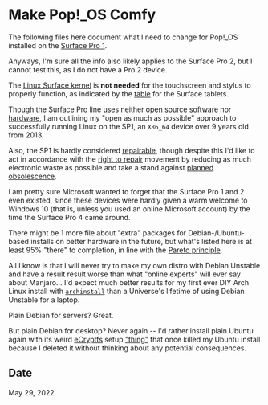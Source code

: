 # Make Pop!\_OS Comfy

The following files here document what I need to change for Pop!\_OS installed
on the [Surface Pro 1](https://en.wikipedia.org/wiki/Surface_Pro).

Anyways, I'm sure all the info also likely applies to the Surface Pro 2, but I
cannot test this, as I do not have a Pro 2 device.

The [Linux Surface kernel](https://github.com/linux-surface/linux-surface) is
**not needed** for the touchscreen and stylus to properly function, as indicated
by the [table](https://github.com/linux-surface/linux-surface/wiki/Supported-Devices-and-Features#surface-tablets)
for the Surface tablets.

Though the Surface Pro line uses neither [open source software](https://en.wikipedia.org/wiki/Free_and_open-source_software)
nor [hardware](https://en.wikipedia.org/wiki/Open-source_hardware), I am
outlining my "open as much as possible" approach to successfully running Linux
on the SP1, an `X86_64` device over 9 years old from 2013.

Also, the SP1 is hardly considered [repairable](https://www.ifixit.com/Device/Microsoft_Surface_Pro),
though despite this I'd like to act in accordance with the
[right to repair](https://en.wikipedia.org/wiki/Right_to_repair) movement by
reducing as much electronic waste as possible and take a stand against
[planned obsolescence](https://en.wikipedia.org/wiki/Planned_obsolescence).

I am pretty sure Microsoft wanted to forget that the Surface Pro 1 and 2 even
existed, since these devices were hardly given a warm welcome to Windows 10
(that is, unless you used an online Microsoft account) by the time the
Surface Pro 4 came around.

There might be 1 more file about "extra" packages for Debian-/Ubuntu-based
installs on better hardware in the future, but what's listed here is at least
95% "there" to completion, in line with the [Pareto principle](https://en.wikipedia.org/wiki/Pareto_principle).

All I know is that I will never try to make my own distro with Debian Unstable
and have a result result worse than what "online experts" will ever say about
Manjaro... I'd expect much better results for my first ever DIY Arch Linux
install with [`archinstall`](https://wiki.archlinux.org/title/Archinstall) than
a Universe's lifetime of using Debian Unstable for a laptop.

Plain Debian for servers?  Great.

But plain Debian for desktop?  Never again -- I'd rather install plain Ubuntu
again with its weird [eCryptfs](https://en.wikipedia.org/wiki/ECryptfs) setup
["thing"](https://askubuntu.com/questions/1092277/what-is-home-ecryptfs-and-why-does-it-take-up-so-much-space)
that once killed my Ubuntu install because I deleted it without thinking about
any potential consequences.

## Date

May 29, 2022

